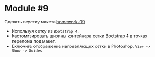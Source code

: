 # Module #9

Сделать верстку макета [homework-09](http://fecore.net.ua/psd/homework-09.zip)

- Используя сетку из `Bootstrap 4`.
- Каcтомизировать ширины контейнера сетки Bootstrap 4 в точках перелома под макет.
- Включите отображение направляющих сетки в Photoshop: `View -> Show -> Guides`
